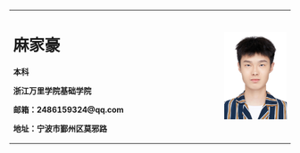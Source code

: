 <table border="0">
  <tr>
    <td width="75%">
      <h1>麻家豪</h1>
      <p><b>本科</b></p>
      <p><b>浙江万里学院基础学院</b></p>
      <p><b>邮箱：2486159324@qq.com</b></p>
      <p><b>地址：宁波市鄞州区莫邪路</b></p>
    </td>
    <td width="25%">
      <img src="/zhengjianzhao.jpg" width="100%">      
    </td>
  </tr>
</table>
